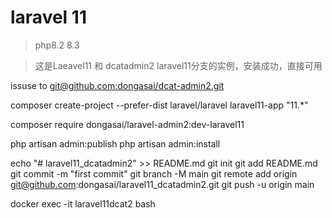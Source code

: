 # laravel 11

> php8.2 8.3

> 这是Laeavel11 和 dcatadmin2 laravel11分支的实例，安装成功，直接可用

issuse to [git@github.com:dongasai/dcat-admin2.git](https://github.com/dongasai/dcat-admin2)

composer create-project --prefer-dist laravel/laravel laravel11-app "11.*"

composer require dongasai/laravel-admin2:dev-laravel11

php artisan admin:publish
php artisan admin:install

echo "# laravel11_dcatadmin2" >> README.md
git init
git add README.md
git commit -m "first commit"
git branch -M main
git remote add origin git@github.com:dongasai/laravel11_dcatadmin2.git
git push -u origin main

docker exec -it laravel11dcat2 bash
